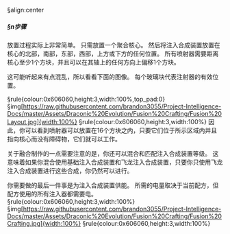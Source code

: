 §align:center
##### §n步骤

放置过程实际上非常简单。
只需放置一个聚合核心。 然后将注入合成装置放置在核心的北部，南部，东部，西部，上方或下方的任何位置。
所有喷射器需要距离核心至少1个方块，并且可以在其轴上的任何方向上偏移1个方块。

这可能听起来有点混乱，所以看看下面的图像。
每个玻璃块代表注射器的有效位置。

§rule{colour:0x606060,height:3,width:100%,top_pad:0}
§img[https://raw.githubusercontent.com/brandon3055/Project-Intelligence-Docs/master/Assets/Draconic%20Evolution/Fusion%20Crafting/Fusion%20Layout.jpg]{width:100%}
§rule{colour:0x606060,height:3,width:100%}
因此，你可以看到喷射器可以放置在16个方块之内，只要它们位于所示区域内并且指向核心而没有障碍物，它们就可以工作。

关于融合制作的一点需要注意的是，你还可以混合和匹配注入合成装置等级。 这意味着如果你混合使用基础注入合成装置和飞龙注入合成装置，只要你只使用飞龙注入合成装置进行这些合成，你仍然可以进行。

你需要做的最后一件事是为注入合成装置供能。
所需的电量取决于当前配方，但配方使用的所有注入器都需要电。
§rule{colour:0x606060,height:3,width:100%}
§img[https://raw.githubusercontent.com/brandon3055/Project-Intelligence-Docs/master/Assets/Draconic%20Evolution/Fusion%20Crafting/Fusion%20Crafting.jpg]{width:100%}
§rule{colour:0x606060,height:3,width:100%}